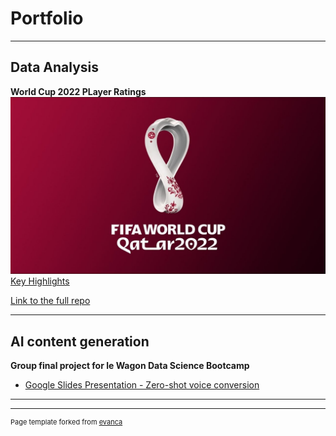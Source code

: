 # Portfolio

---

## Data Analysis

**World Cup 2022 PLayer Ratings**
<img src="images/j5imrrf3rwgbmcgo2nny.jpg?raw=true"/>
[Key Highlights](conclusions.md)

[Link to the full repo](https://github.com/lpinot9/world_cup_2022_ratings)



---

## AI content generation

**Group final project for le Wagon Data Science Bootcamp**
- [Google Slides Presentation - Zero-shot voice conversion](https://docs.google.com/presentation/d/1zvA8LZWQpG-srYzzJqQ6LoWALTCTeiQD-PrTMk3dAkY/edit#slide=id.g1336ead2df3_1_481)


---




---
<p style="font-size:11px">Page template forked from <a href="https://github.com/evanca/quick-portfolio">evanca</a></p>
<!-- Remove above link if you don't want to attibute -->
